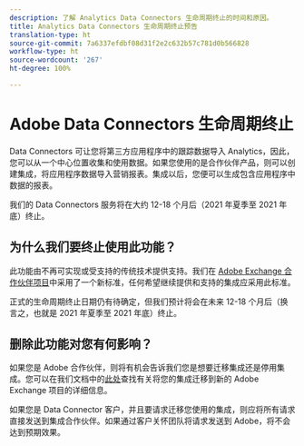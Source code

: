 ```yaml
---
description: 了解 Analytics Data Connectors 生命周期终止的时间和原因。
title: Analytics Data Connectors 生命周期终止预告
translation-type: ht
source-git-commit: 7a6337efdbf08d31f2e2c632b57c781d0b566828
workflow-type: ht
source-wordcount: '267'
ht-degree: 100%

---
```



# Adobe Data Connectors 生命周期终止

Data Connectors 可让您将第三方应用程序中的跟踪数据导入 Analytics，因此，您可以从一个中心位置收集和使用数据。如果您使用的是合作伙伴产品，则可以创建集成，将应用程序数据导入营销报表。集成以后，您便可以生成包含应用程序中数据的报表。

我们的 Data Connectors 服务将在大约 12-18 个月后（2021 年夏季至 2021 年底）终止。

## 为什么我们要终止使用此功能？

此功能由不再可实现或受支持的传统技术提供支持。我们在 [Adobe Exchange 合作伙伴项目](https://partners.adobe.com/exchangeprogram/experiencecloud)中采用了一个新标准，任何希望继续提供和支持的集成应采用此标准。

正式的生命周期终止日期仍有待确定，但我们预计将会在未来 12-18 个月后（换言之，也就是 2021 年夏季至 2021 年底）终止。

## 删除此功能对您有何影响？

如果您是 Adobe 合作伙伴，则将有机会告诉我们您是想要迁移集成还是停用集成。您可以在我们文档中的[此处](https://adobeexchangeec.zendesk.com/hc/zh-cn/articles/360003867071-Adobe-Analytics-Integration-Tools)查找有关将您的集成迁移到新的 Adobe Exchange 项目的详细信息。

如果您是 Data Connector 客户，并且要请求迁移您使用的集成，则应将所有请求直接发送到集成合作伙伴。如果通过客户关怀团队将请求发送到 Adobe，将不会达到预期效果。
